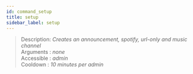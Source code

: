 ```yaml
---
id: command_setup
title: setup
sidebar_label: setup
---
```


> Description: _Creates an announcement, spotify, url-only and music channel_<br />
> Arguments  : _none_<br />
> Accessible : _admin_<br />
> Cooldown   : _10 minutes per admin_<br />
